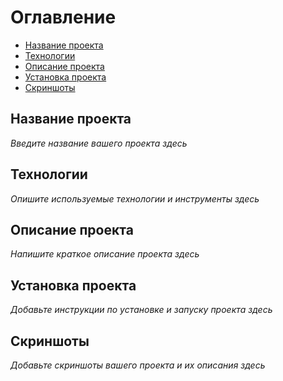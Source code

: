 # Оглавление

- [Название проекта](#название-проекта)
- [Технологии](#технологии)
- [Описание проекта](#описание-проекта)
- [Установка проекта](#установка-проекта)
- [Скриншоты](#скриншоты)

## Название проекта

*Введите название вашего проекта здесь*

## Технологии

*Опишите используемые технологии и инструменты здесь*

## Описание проекта

*Напишите краткое описание проекта здесь*

## Установка проекта

*Добавьте инструкции по установке и запуску проекта здесь*

## Скриншоты

*Добавьте скриншоты вашего проекта и их описания здесь*
